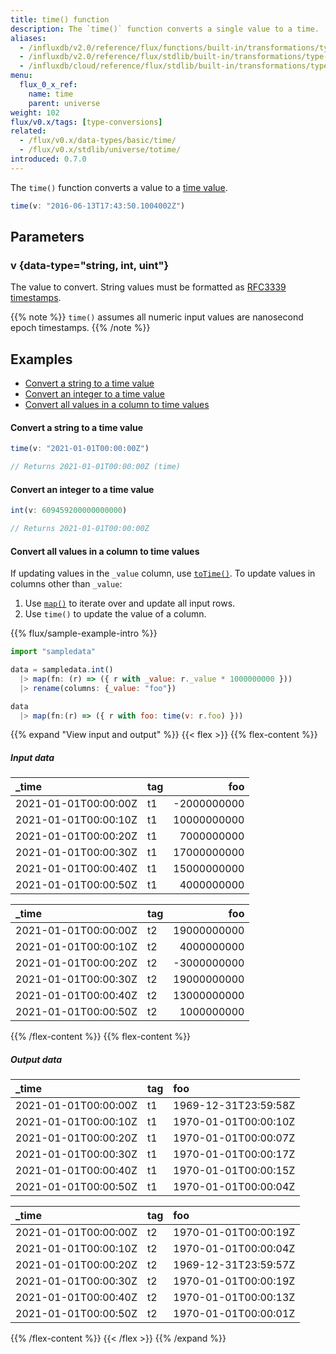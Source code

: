 ```yaml
---
title: time() function
description: The `time()` function converts a single value to a time.
aliases:
  - /influxdb/v2.0/reference/flux/functions/built-in/transformations/type-conversions/time/
  - /influxdb/v2.0/reference/flux/stdlib/built-in/transformations/type-conversions/time/
  - /influxdb/cloud/reference/flux/stdlib/built-in/transformations/type-conversions/time/
menu:
  flux_0_x_ref:
    name: time
    parent: universe
weight: 102
flux/v0.x/tags: [type-conversions]
related:
  - /flux/v0.x/data-types/basic/time/
  - /flux/v0.x/stdlib/universe/totime/
introduced: 0.7.0
---
```


The `time()` function converts a value to a [time value](/flux/v0.x/data-types/basic/time/).

```js
time(v: "2016-06-13T17:43:50.1004002Z")
```

## Parameters

### v {data-type="string, int, uint"}
The value to convert.
String values must be formatted as [RFC3339 timestamps](/influxdb/cloud/reference/glossary/#rfc3339-timestamp).

{{% note %}}
`time()` assumes all numeric input values are nanosecond epoch timestamps.
{{% /note %}}

## Examples

- [Convert a string to a time value](#convert-a-string-to-a-time-value)
- [Convert an integer to a time value](#convert-an-integer-to-a-time-value)
- [Convert all values in a column to time values](#convert-all-values-in-a-column-to-time-values)

#### Convert a string to a time value
```js
time(v: "2021-01-01T00:00:00Z")

// Returns 2021-01-01T00:00:00Z (time)
```

#### Convert an integer to a time value
```js
int(v: 609459200000000000)

// Returns 2021-01-01T00:00:00Z
```

#### Convert all values in a column to time values
If updating values in the `_value` column, use [`toTime()`](/flux/v0.x/stdlib/universe/totime/).
To update values in columns other than `_value`:

1. Use [`map()`](/flux/v0.x/stdlib/universe/map/) to iterate over and update all input rows.
2. Use `time()` to update the value of a column.

{{% flux/sample-example-intro %}}

```js
import "sampledata"

data = sampledata.int()
  |> map(fn: (r) => ({ r with _value: r._value * 1000000000 }))
  |> rename(columns: {_value: "foo"})

data
  |> map(fn:(r) => ({ r with foo: time(v: r.foo) }))
```

{{% expand "View input and output" %}}
{{< flex >}}
{{% flex-content %}}
##### Input data
| _time                | tag |         foo |
| :------------------- | :-- | ----------: |
| 2021-01-01T00:00:00Z | t1  | -2000000000 |
| 2021-01-01T00:00:10Z | t1  | 10000000000 |
| 2021-01-01T00:00:20Z | t1  |  7000000000 |
| 2021-01-01T00:00:30Z | t1  | 17000000000 |
| 2021-01-01T00:00:40Z | t1  | 15000000000 |
| 2021-01-01T00:00:50Z | t1  |  4000000000 |

| _time                | tag |         foo |
| :------------------- | :-- | ----------: |
| 2021-01-01T00:00:00Z | t2  | 19000000000 |
| 2021-01-01T00:00:10Z | t2  |  4000000000 |
| 2021-01-01T00:00:20Z | t2  | -3000000000 |
| 2021-01-01T00:00:30Z | t2  | 19000000000 |
| 2021-01-01T00:00:40Z | t2  | 13000000000 |
| 2021-01-01T00:00:50Z | t2  |  1000000000 |

{{% /flex-content %}}
{{% flex-content %}}
##### Output data
| _time                | tag | foo                  |
| :------------------- | :-- | :------------------- |
| 2021-01-01T00:00:00Z | t1  | 1969-12-31T23:59:58Z |
| 2021-01-01T00:00:10Z | t1  | 1970-01-01T00:00:10Z |
| 2021-01-01T00:00:20Z | t1  | 1970-01-01T00:00:07Z |
| 2021-01-01T00:00:30Z | t1  | 1970-01-01T00:00:17Z |
| 2021-01-01T00:00:40Z | t1  | 1970-01-01T00:00:15Z |
| 2021-01-01T00:00:50Z | t1  | 1970-01-01T00:00:04Z |

| _time                | tag | foo                  |
| :------------------- | :-- | :------------------- |
| 2021-01-01T00:00:00Z | t2  | 1970-01-01T00:00:19Z |
| 2021-01-01T00:00:10Z | t2  | 1970-01-01T00:00:04Z |
| 2021-01-01T00:00:20Z | t2  | 1969-12-31T23:59:57Z |
| 2021-01-01T00:00:30Z | t2  | 1970-01-01T00:00:19Z |
| 2021-01-01T00:00:40Z | t2  | 1970-01-01T00:00:13Z |
| 2021-01-01T00:00:50Z | t2  | 1970-01-01T00:00:01Z |
{{% /flex-content %}}
{{< /flex >}}
{{% /expand %}}
